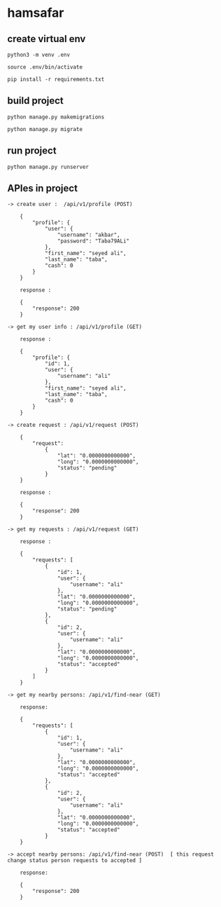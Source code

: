 # hamsafar

## create virtual env

    python3 -m venv .env

    source .env/bin/activate

    pip install -r requirements.txt

## build project

    python manage.py makemigrations

    python manage.py migrate

## run project

    python manage.py runserver

## APIes in project

    -> create user :  /api/v1/profile (POST)

        {
            "profile": {
                "user": {
                    "username": "akbar",
                    "password": "Taba79ALi"
                },
                "first_name": "seyed ali",
                "last_name": "taba",
                "cash": 0
            }
        }

        response :

        {
            "response": 200
        }

    -> get my user info : /api/v1/profile (GET)

        response : 

        {
            "profile": {
                "id": 1,
                "user": {
                    "username": "ali"
                },
                "first_name": "seyed ali",
                "last_name": "taba",
                "cash": 0
            }
        }

    -> create request : /api/v1/request (POST)

        {
            "request": 
                {
                    "lat": "0.0000000000000",
                    "long": "0.0000000000000",
                    "status": "pending"
                }
        }

        response : 

        {
            "response": 200
        }

    -> get my requests : /api/v1/request (GET)

        response :

        {
            "requests": [
                {
                    "id": 1,
                    "user": {
                        "username": "ali"
                    },
                    "lat": "0.0000000000000",
                    "long": "0.0000000000000",
                    "status": "pending"
                },
                {
                    "id": 2,
                    "user": {
                        "username": "ali"
                    },
                    "lat": "0.0000000000000",
                    "long": "0.0000000000000",
                    "status": "accepted"
                }
            ]
        }

    -> get my nearby persons: /api/v1/find-near (GET)

        response: 

        {
            "requests": [
                {
                    "id": 1,
                    "user": {
                        "username": "ali"
                    },
                    "lat": "0.0000000000000",
                    "long": "0.0000000000000",
                    "status": "accepted"
                },
                {
                    "id": 2,
                    "user": {
                        "username": "ali"
                    },
                    "lat": "0.0000000000000",
                    "long": "0.0000000000000",
                    "status": "accepted"
                }
        }
    
    -> accept nearby persons: /api/v1/find-near (POST)  [ this request change status person requests to accepted ]

        response:

        {
            "response": 200
        }

